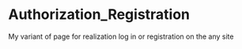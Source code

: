 # Authorization_Registration
 My variant of page for realization log in or registration on the any site
